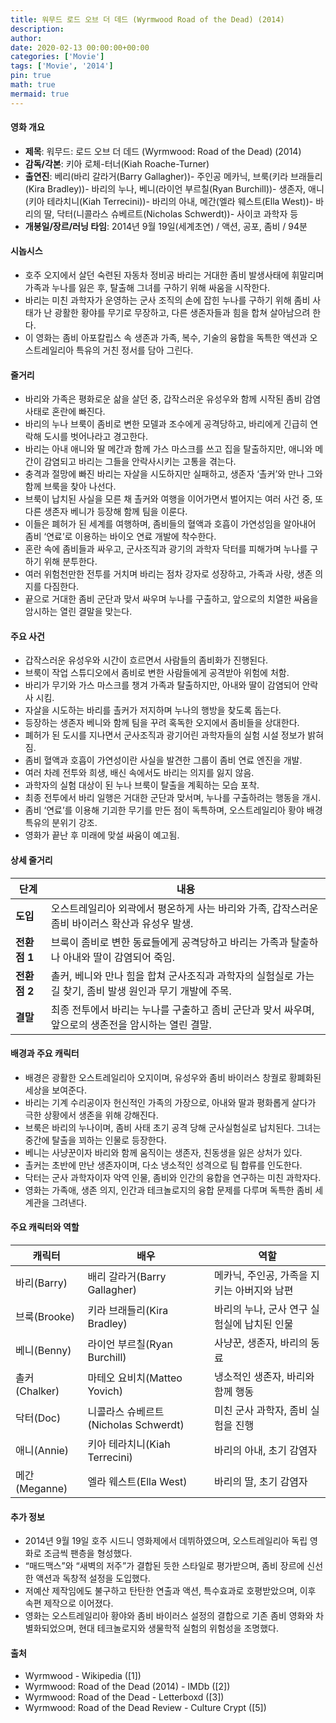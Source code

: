 ```yaml
---
title: 워무드 로드 오브 더 데드 (Wyrmwood Road of the Dead) (2014)
description: 
author: 
date: 2020-02-13 00:00:00+00:00
categories: ['Movie']
tags: ['Movie', '2014']
pin: true
math: true
mermaid: true
---
```

#### 영화 개요

- **제목**: 워무드: 로드 오브 더 데드 (Wyrmwood: Road of the Dead) (2014)  
- **감독/각본**: 키아 로체-터너(Kiah Roache-Turner)  
- **출연진**: 베리(바리 갈라거(Barry Gallagher))- 주인공 메카닉, 브룩(키라 브래들리(Kira Bradley))- 바리의 누나, 베니(라이언 부르칠(Ryan Burchill))- 생존자, 애니(키아 테라치니(Kiah Terrecini))- 바리의 아내, 메간(엘라 웨스트(Ella West))- 바리의 딸, 닥터(니콜라스 슈베르트(Nicholas Schwerdt))- 사이코 과학자 등  
- **개봉일/장르/러닝 타임**: 2014년 9월 19일(세계초연) / 액션, 공포, 좀비 / 94분  

#### 시놉시스

- 호주 오지에서 살던 숙련된 자동차 정비공 바리는 거대한 좀비 발생사태에 휘말리며 가족과 누나를 잃은 후, 탈출해 그녀를 구하기 위해 싸움을 시작한다.  
- 바리는 미친 과학자가 운영하는 군사 조직의 손에 잡힌 누나를 구하기 위해 좀비 사태가 난 광활한 황야를 무기로 무장하고, 다른 생존자들과 힘을 합쳐 살아남으려 한다.  
- 이 영화는 좀비 아포칼립스 속 생존과 가족, 복수, 기술의 융합을 독특한 액션과 오스트레일리아 특유의 거친 정서를 담아 그린다.  

#### 줄거리

- 바리와 가족은 평화로운 삶을 살던 중, 갑작스러운 유성우와 함께 시작된 좀비 감염 사태로 혼란에 빠진다.  
- 바리의 누나 브룩이 좀비로 변한 모델과 조수에게 공격당하고, 바리에게 긴급히 연락해 도시를 벗어나라고 경고한다.  
- 바리는 아내 애니와 딸 메간과 함께 가스 마스크를 쓰고 집을 탈출하지만, 애니와 메간이 감염되고 바리는 그들을 안락사시키는 고통을 겪는다.  
- 충격과 절망에 빠진 바리는 자살을 시도하지만 실패하고, 생존자 ‘촐커’와 만나 그와 함께 브룩을 찾아 나선다.  
- 브룩이 납치된 사실을 모른 채 촐커와 여행을 이어가면서 벌어지는 여러 사건 중, 또 다른 생존자 베니가 등장해 함께 팀을 이룬다.  
- 이들은 폐허가 된 세계를 여행하며, 좀비들의 혈액과 호흡이 가연성임을 알아내어 좀비 ‘연료’로 이용하는 바이오 연료 개발에 착수한다.  
- 혼란 속에 좀비들과 싸우고, 군사조직과 광기의 과학자 닥터를 피해가며 누나를 구하기 위해 분투한다.  
- 여러 위험천만한 전투를 거치며 바리는 점차 강자로 성장하고, 가족과 사랑, 생존 의지를 다짐한다.  
- 끝으로 거대한 좀비 군단과 맞서 싸우며 누나를 구출하고, 앞으로의 치열한 싸움을 암시하는 열린 결말을 맞는다.  

#### 주요 사건

- 갑작스러운 유성우와 시간이 흐르면서 사람들의 좀비화가 진행된다.  
- 브룩이 작업 스튜디오에서 좀비로 변한 사람들에게 공격받아 위험에 처함.  
- 바리가 무기와 가스 마스크를 챙겨 가족과 탈출하지만, 아내와 딸이 감염되어 안락사 시킴.  
- 자살을 시도하는 바리를 촐커가 저지하며 누나의 행방을 찾도록 돕는다.  
- 등장하는 생존자 베니와 함께 팀을 꾸려 혹독한 오지에서 좀비들을 상대한다.  
- 폐허가 된 도시를 지나면서 군사조직과 광기어린 과학자들의 실험 시설 정보가 밝혀짐.  
- 좀비 혈액과 호흡이 가연성이란 사실을 발견한 그룹이 좀비 연료 엔진을 개발.  
- 여러 차례 전투와 희생, 배신 속에서도 바리는 의지를 잃지 않음.  
- 과학자의 실험 대상이 된 누나 브룩이 탈출을 계획하는 모습 포착.  
- 최종 전투에서 바리 일행은 거대한 군단과 맞서며, 누나를 구출하려는 행동을 개시.  
- 좀비 ‘연료’를 이용해 기괴한 무기를 만든 점이 독특하며, 오스트레일리아 황야 배경 특유의 분위기 강조.  
- 영화가 끝난 후 미래에 맞설 싸움이 예고됨.  

#### 상세 줄거리

| **단계**   | **내용**                                                                                       |
|------------|------------------------------------------------------------------------------------------------|
| **도입**   | 오스트레일리아 외곽에서 평온하게 사는 바리와 가족, 갑작스러운 좀비 바이러스 확산과 유성우 발생.       |
| **전환점 1**| 브룩이 좀비로 변한 동료들에게 공격당하고 바리는 가족과 탈출하나 아내와 딸이 감염되어 죽임.             |
| **전환점 2**| 촐커, 베니와 만나 힘을 합쳐 군사조직과 과학자의 실험실로 가는 길 찾기, 좀비 발생 원인과 무기 개발에 주목. |
| **결말**   | 최종 전투에서 바리는 누나를 구출하고 좀비 군단과 맞서 싸우며, 앞으로의 생존전을 암시하는 열린 결말.           |

#### 배경과 주요 캐릭터

- 배경은 광활한 오스트레일리아 오지이며, 유성우와 좀비 바이러스 창궐로 황폐화된 세상을 보여준다.  
- 바리는 기계 수리공이자 헌신적인 가족의 가장으로, 아내와 딸과 평화롭게 살다가 극한 상황에서 생존을 위해 강해진다.  
- 브룩은 바리의 누나이며, 좀비 사태 초기 공격 당해 군사실험실로 납치된다. 그녀는 중간에 탈출을 꾀하는 인물로 등장한다.  
- 베니는 사냥꾼이자 바리와 함께 움직이는 생존자, 친동생을 잃은 상처가 있다.  
- 촐커는 초반에 만난 생존자이며, 다소 냉소적인 성격으로 팀 합류를 인도한다.  
- 닥터는 군사 과학자이자 악역 인물, 좀비와 인간의 융합을 연구하는 미친 과학자다.  
- 영화는 가족애, 생존 의지, 인간과 테크놀로지의 융합 문제를 다루며 독특한 좀비 세계관을 그려낸다.  

#### 주요 캐릭터와 역할

| **캐릭터** | **배우**           | **역할**                           |
|------------|--------------------|----------------------------------|
| 바리(Barry)| 배리 갈라거(Barry Gallagher)       | 메카닉, 주인공, 가족을 지키는 아버지와 남편  |
| 브룩(Brooke)| 키라 브래들리(Kira Bradley)       | 바리의 누나, 군사 연구 실험실에 납치된 인물  |
| 베니(Benny) | 라이언 부르칠(Ryan Burchill)      | 사냥꾼, 생존자, 바리의 동료               |
| 촐커(Chalker)| 마테오 요비치(Matteo Yovich)       | 냉소적인 생존자, 바리와 함께 행동            |
| 닥터(Doc)   | 니콜라스 슈베르트(Nicholas Schwerdt)| 미친 군사 과학자, 좀비 실험을 진행             |
| 애니(Annie)| 키아 테라치니(Kiah Terrecini)     | 바리의 아내, 초기 감염자                   |
| 메간(Meganne) | 엘라 웨스트(Ella West)           | 바리의 딸, 초기 감염자                   |

#### 추가 정보

- 2014년 9월 19일 호주 시드니 영화제에서 데뷔하였으며, 오스트레일리아 독립 영화로 조금씩 팬층을 형성했다.  
- “매드맥스”와 “새벽의 저주”가 결합된 듯한 스타일로 평가받으며, 좀비 장르에 신선한 액션과 독창적 설정을 도입했다.  
- 저예산 제작임에도 불구하고 탄탄한 연출과 액션, 특수효과로 호평받았으며, 이후 속편 제작으로 이어졌다.  
- 영화는 오스트레일리아 황야와 좀비 바이러스 설정의 결합으로 기존 좀비 영화와 차별화되었으며, 현대 테크놀로지와 생물학적 실험의 위험성을 조명했다.  

#### 출처

- Wyrmwood - Wikipedia ([1])  
- Wyrmwood: Road of the Dead (2014) - IMDb ([2])  
- Wyrmwood: Road of the Dead - Letterboxd ([3])  
- Wyrmwood: Road of the Dead Review - Culture Crypt ([5])
